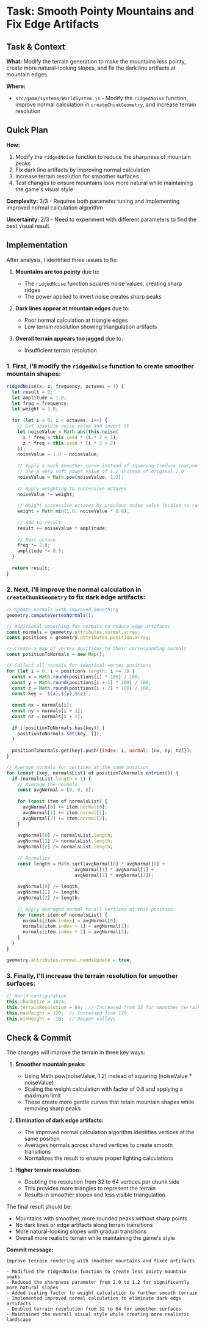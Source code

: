# Task: Smooth Pointy Mountains and Fix Edge Artifacts

## Task & Context
**What:** Modify the terrain generation to make the mountains less pointy, create more natural-looking slopes, and fix the dark line artifacts at mountain edges.

**Where:**
- `src/game/systems/WorldSystem.js` - Modify the `ridgedNoise` function, improve normal calculation in `createChunkGeometry`, and increase terrain resolution

## Quick Plan
**How:**
1. Modify the `ridgedNoise` function to reduce the sharpness of mountain peaks
2. Fix dark line artifacts by improving normal calculation
3. Increase terrain resolution for smoother surfaces
4. Test changes to ensure mountains look more natural while maintaining the game's visual style

**Complexity:** 3/3 - Requires both parameter tuning and implementing improved normal calculation algorithm

**Uncertainty:** 2/3 - Need to experiment with different parameters to find the best visual result

## Implementation

After analysis, I identified three issues to fix:

1. **Mountains are too pointy** due to:
   - The `ridgedNoise` function squares noise values, creating sharp ridges
   - The power applied to invert noise creates sharp peaks

2. **Dark lines appear at mountain edges** due to:
   - Poor normal calculation at triangle edges
   - Low terrain resolution showing triangulation artifacts

3. **Overall terrain appears too jagged** due to:
   - Insufficient terrain resolution

### 1. First, I'll modify the `ridgedNoise` function to create smoother mountain shapes:

```javascript
ridgedNoise(x, z, frequency, octaves = 4) {
  let result = 0;
  let amplitude = 1.0;
  let freq = frequency;
  let weight = 1.0;
  
  for (let i = 0; i < octaves; i++) {
    // Get absolute noise value and invert it
    let noiseValue = Math.abs(this.noise(
      x * freq + this.seed * (i * 2 + 1),
      z * freq + this.seed * (i * 2 + 2)
    ));
    noiseValue = 1.0 - noiseValue;
    
    // Apply a much smoother curve instead of squaring (reduce sharpness)
    // Use a very soft power value of 1.2 instead of original 2.0
    noiseValue = Math.pow(noiseValue, 1.2);
    
    // Apply weighting to successive octaves
    noiseValue *= weight;
    
    // Weight successive octaves by previous noise value (scaled to reduce sharpness)
    weight = Math.min(1.0, noiseValue * 0.8);
    
    // Add to result
    result += noiseValue * amplitude;
    
    // Next octave
    freq *= 2.0;
    amplitude *= 0.5;
  }
  
  return result;
}
```

### 2. Next, I'll improve the normal calculation in `createChunkGeometry` to fix dark edge artifacts:

```javascript
// Update normals with improved smoothing
geometry.computeVertexNormals();

// Additional smoothing for normals to reduce edge artifacts
const normals = geometry.attributes.normal.array;
const positions = geometry.attributes.position.array;

// Create a map of vertex positions to their corresponding normals
const positionToNormals = new Map();

// Collect all normals for identical vertex positions
for (let i = 0; i < positions.length; i += 3) {
  const x = Math.round(positions[i] * 100) / 100;
  const y = Math.round(positions[i + 1] * 100) / 100;
  const z = Math.round(positions[i + 2] * 100) / 100;
  const key = `${x},${y},${z}`;
  
  const nx = normals[i];
  const ny = normals[i + 1];
  const nz = normals[i + 2];
  
  if (!positionToNormals.has(key)) {
    positionToNormals.set(key, []);
  }
  
  positionToNormals.get(key).push({index: i, normal: [nx, ny, nz]});
}

// Average normals for vertices at the same position
for (const [key, normalsList] of positionToNormals.entries()) {
  if (normalsList.length > 1) {
    // Average the normals
    const avgNormal = [0, 0, 0];
    
    for (const item of normalsList) {
      avgNormal[0] += item.normal[0];
      avgNormal[1] += item.normal[1];
      avgNormal[2] += item.normal[2];
    }
    
    avgNormal[0] /= normalsList.length;
    avgNormal[1] /= normalsList.length;
    avgNormal[2] /= normalsList.length;
    
    // Normalize
    const length = Math.sqrt(avgNormal[0] * avgNormal[0] + 
                         avgNormal[1] * avgNormal[1] + 
                         avgNormal[2] * avgNormal[2]);
    
    avgNormal[0] /= length;
    avgNormal[1] /= length;
    avgNormal[2] /= length;
    
    // Apply averaged normal to all vertices at this position
    for (const item of normalsList) {
      normals[item.index] = avgNormal[0];
      normals[item.index + 1] = avgNormal[1];
      normals[item.index + 2] = avgNormal[2];
    }
  }
}

geometry.attributes.normal.needsUpdate = true;
```

### 3. Finally, I'll increase the terrain resolution for smoother surfaces:

```javascript
// World configuration
this.chunkSize = 1024;
this.terrainResolution = 64;  // Increased from 32 for smoother terrain
this.maxHeight = 120;  // Increased from 120
this.minHeight = -10;  // Deeper valleys
```

## Check & Commit

The changes will improve the terrain in three key ways:

1. **Smoother mountain peaks:**
   - Using Math.pow(noiseValue, 1.2) instead of squaring (noiseValue * noiseValue)
   - Scaling the weight calculation with factor of 0.8 and applying a maximum limit
   - These create more gentle curves that retain mountain shapes while removing sharp peaks

2. **Elimination of dark edge artifacts:**
   - The improved normal calculation algorithm identifies vertices at the same position
   - Averages normals across shared vertices to create smooth transitions
   - Normalizes the result to ensure proper lighting calculations

3. **Higher terrain resolution:**
   - Doubling the resolution from 32 to 64 vertices per chunk side
   - This provides more triangles to represent the terrain
   - Results in smoother slopes and less visible triangulation

The final result should be:
- Mountains with smoother, more rounded peaks without sharp points
- No dark lines or edge artifacts along terrain transitions
- More natural-looking slopes with gradual transitions
- Overall more realistic terrain while maintaining the game's style

**Commit message:**
```
Improve terrain rendering with smoother mountains and fixed artifacts

- Modified the ridgedNoise function to create less pointy mountain peaks
- Reduced the sharpness parameter from 2.0 to 1.2 for significantly more natural slopes
- Added scaling factor to weight calculation to further smooth terrain
- Implemented improved normal calculation to eliminate dark edge artifacts
- Doubled terrain resolution from 32 to 64 for smoother surfaces
- Maintained the overall visual style while creating more realistic landscape
```
